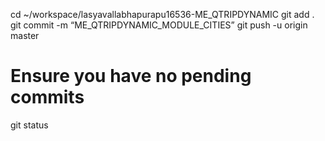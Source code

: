 
cd ~/workspace/lasyavallabhapurapu16536-ME_QTRIPDYNAMIC
git add .
git commit -m “ME_QTRIPDYNAMIC_MODULE_CITIES”
git push -u origin master

# Ensure you have no pending commits
git status
